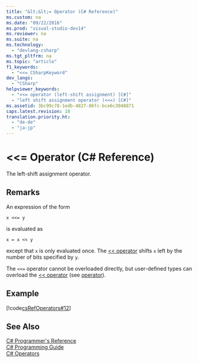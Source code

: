 ```yaml
---
title: "&lt;&lt;= Operator (C# Reference)"
ms.custom: na
ms.date: "09/22/2016"
ms.prod: "visual-studio-dev14"
ms.reviewer: na
ms.suite: na
ms.technology: 
  - "devlang-csharp"
ms.tgt_pltfrm: na
ms.topic: "article"
f1_keywords: 
  - "<<=_CSharpKeyword"
dev_langs: 
  - "CSharp"
helpviewer_keywords: 
  - "<<= operator (left-shift assignment) [C#]"
  - "left shift assignment operator (<<=) [C#]"
ms.assetid: 3bc99c78-1edb-4827-86fc-bce6c3048871
caps.latest.revision: 18
translation.priority.ht: 
  - "de-de"
  - "ja-jp"
---
```

# &lt;&lt;= Operator (C# Reference)
The left-shift assignment operator.  
  
## Remarks  
 An expression of the form  
  
```  
x <<= y  
```  
  
 is evaluated as  
  
```  
x = x << y  
```  
  
 except that `x` is only evaluated once. The [<< operator](../vs140/---operator--csharp-reference-.md) shifts `x` left by the number of bits specified by `y`.  
  
 The `<<=` operator cannot be overloaded directly, but user-defined types can overload the [<< operator](../vs140/---operator--csharp-reference-.md) (see [operator](../vs140/operator--csharp-reference-2.md)).  
  
## Example  
 [!code[csRefOperators#12](../vs140/codesnippet/CSharp/--=-operator--csharp-reference-_1.cs)]  
  
## See Also  
 [C# Programmer's Reference](../vs140/csharp-reference.md)   
 [C# Programming Guide](../vs140/csharp-programming-guide.md)   
 [C# Operators](../vs140/csharp-operators.md)